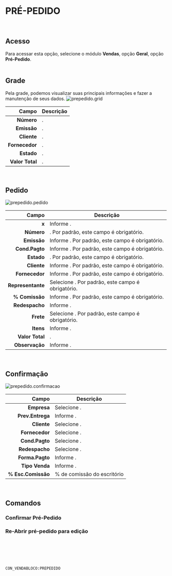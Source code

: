 # PRÉ-PEDIDO
<br>

## Acesso
Para acessar esta opção, selecione o módulo **Vendas**, opção **Geral**, opção **Pré-Pedido**.
<br>
<br>

## Grade
Pela grade, podemos visualizar suas principais informações e fazer a manutenção de seus dados.
![prepedido.grid](https://raw.githubusercontent.com/netforcews/docs-siscom/master/vendas/imagens/prepedido.grid.png)

Campo | Descrição
--:|---
**Número** | .
**Emissão** | .
**Cliente** | .
**Fornecedor** | .
**Estado** | .
**Valor Total** | .
<br>

## Pedido
![prepedido.pedido](https://raw.githubusercontent.com/netforcews/docs-siscom/master/vendas/imagens/prepedido.pedido.png)

Campo | Descrição
--:|---
**x** | Informe .
**Número** | . Por padrão, este campo é obrigatório.
**Emissão** | Informe . Por padrão, este campo é obrigatório.
**Cond.Pagto** | Informe . Por padrão, este campo é obrigatório.
**Estado** | . Por padrão, este campo é obrigatório.
**Cliente** | Informe . Por padrão, este campo é obrigatório.
**Fornecedor** | Informe . Por padrão, este campo é obrigatório.
**Representante** | Selecione . Por padrão, este campo é obrigatório.
**% Comissão** | Informe . Por padrão, este campo é obrigatório.
**Redespacho** | Informe .
**Frete** | Selecione . Por padrão, este campo é obrigatório.
**Itens** | Informe .
**Valor Total** | .
**Observação** | Informe .
<br>

## Confirmação
![prepedido.confirmacao](https://raw.githubusercontent.com/netforcews/docs-siscom/master/vendas/imagens/prepedido.confirmacao.png)

Campo | Descrição
--:|---
**Empresa** | Selecione .
**Prev.Entrega** | Informe .
**Cliente** | Selecione .
**Fornecedor** | Selecione .
**Cond.Pagto** | Selecione .
**Redespacho** | Selecione .
**Forma.Pagto** | Informe .
**Tipo Venda** | Informe .
**% Esc.Comissão** | % de comissão do escritório
<br>

## Comandos
### Confirmar Pré-Pedido
### Re-Abrir pré-pedido para edição
<br>
<br>
<br>
<br>

```CON_VENDABLOCO:PREPEDIDO```
